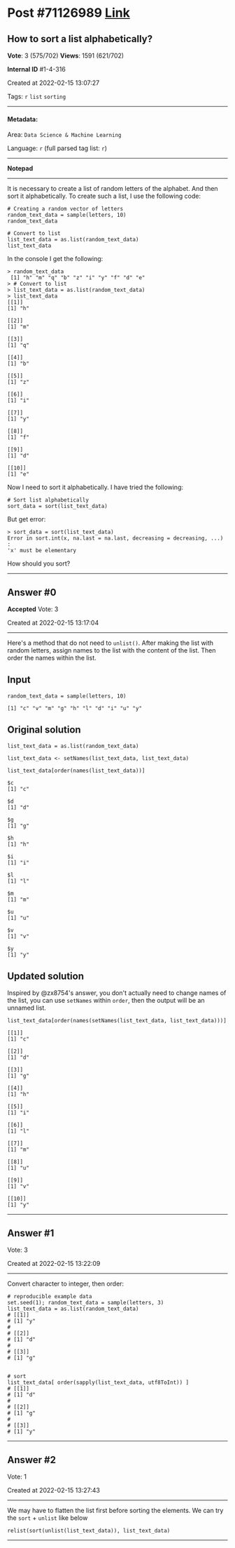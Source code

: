 
# Post \#71126989 [Link](https://stackoverflow.com/questions/71126989/)

## How to sort a list alphabetically?

**Vote**: 3 (575/702) **Views**: 1591 (621/702) 

**Internal ID** \#1-4-316

Created at 2022-02-15 13:07:27

Tags: `r` `list` `sorting`

----------

#### Metadata:

Area: `Data Science & Machine Learning`

Language: `r` (full parsed tag list: `r`)

----------

**Notepad**


----------

It is necessary to create a list of random letters of the alphabet. And then sort it alphabetically. To create such a list, I use the following code:
```
# Creating a random vector of letters
random_text_data = sample(letters, 10)
random_text_data

# Convert to list
list_text_data = as.list(random_text_data)
list_text_data
```

In the console I get the following:
```
> random_text_data
 [1] "h" "m" "q" "b" "z" "i" "y" "f" "d" "e"
> # Convert to list
> list_text_data = as.list(random_text_data)
> list_text_data
[[1]]
[1] "h"

[[2]]
[1] "m"

[[3]]
[1] "q"

[[4]]
[1] "b"

[[5]]
[1] "z"

[[6]]
[1] "i"

[[7]]
[1] "y"

[[8]]
[1] "f"

[[9]]
[1] "d"

[[10]]
[1] "e"
```

Now I need to sort it alphabetically. I have tried the following:
```
# Sort list alphabetically
sort_data = sort(list_text_data)
```

But get error:
```
> sort_data = sort(list_text_data)
Error in sort.int(x, na.last = na.last, decreasing = decreasing, ...) : 
'x' must be elementary
```

How should you sort?


----------
        
## Answer \#0

**Accepted** Vote: 3

Created at 2022-02-15 13:17:04

------------

Here's a method that do not need to `unlist()`. After making the list with random letters, assign names to the list with the content of the list. Then order the names within the list.

## Input


```
random_text_data = sample(letters, 10)

[1] "c" "v" "m" "g" "h" "l" "d" "i" "u" "y"
```


## Original solution


```
list_text_data = as.list(random_text_data)

list_text_data <- setNames(list_text_data, list_text_data)

list_text_data[order(names(list_text_data))]

$c
[1] "c"

$d
[1] "d"

$g
[1] "g"

$h
[1] "h"

$i
[1] "i"

$l
[1] "l"

$m
[1] "m"

$u
[1] "u"

$v
[1] "v"

$y
[1] "y"
```


## Updated solution


Inspired by @zx8754's answer, you don't actually need to change names of the list, you can use `setNames` within `order`, then the output will be an unnamed list.
```
list_text_data[order(names(setNames(list_text_data, list_text_data)))]

[[1]]
[1] "c"

[[2]]
[1] "d"

[[3]]
[1] "g"

[[4]]
[1] "h"

[[5]]
[1] "i"

[[6]]
[1] "l"

[[7]]
[1] "m"

[[8]]
[1] "u"

[[9]]
[1] "v"

[[10]]
[1] "y"
```



------------
    
    
## Answer \#1

 Vote: 3

Created at 2022-02-15 13:22:09

------------

Convert character to integer, then order:
```
# reproducible example data
set.seed(1); random_text_data = sample(letters, 3)
list_text_data = as.list(random_text_data)
# [[1]]
# [1] "y"
# 
# [[2]]
# [1] "d"
# 
# [[3]]
# [1] "g"


# sort
list_text_data[ order(sapply(list_text_data, utf8ToInt)) ]
# [[1]]
# [1] "d"
# 
# [[2]]
# [1] "g"
# 
# [[3]]
# [1] "y"
```



------------
    
    
## Answer \#2

 Vote: 1

Created at 2022-02-15 13:27:43

------------

We may have to flatten the list first before sorting the elements. We can try the `sort` + `unlist` like below
```
relist(sort(unlist(list_text_data)), list_text_data)
```



------------
    
    